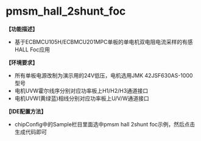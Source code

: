 # pmsm_hall_2shunt_foc

**【功能描述】**
+ 基于ECBMCU105H/ECBMCU201MPC单板的单电机双电阻电流采样的有感HALL Foc应用

**【环境要求】**
+ 所有单板电源改制为演示用的24V低压，电机选用JMK 42JSF630AS-1000型号
+ 电机UVW霍尔线序分别对应功率板上H1/H2/H3通道接口
+ 电机UVW(黄绿蓝)相线分别对应功率板上U/V/W通道接口

**【IDE配置方法】**
+ chipConfig中的Sample栏目里面选中pmsm hall 2shunt foc示例，然后点击生成代码即可
